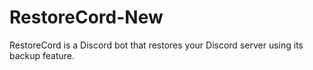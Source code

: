 # RestoreCord-New

RestoreCord is a Discord bot that restores your Discord server using its backup feature.